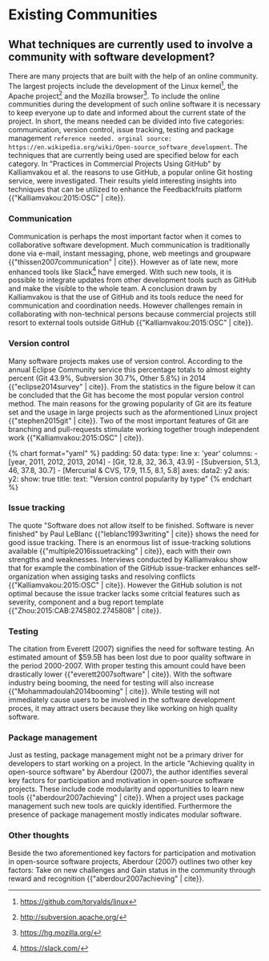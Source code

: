 # Existing Communities

## What techniques are currently used to involve a community with software development?
There are many projects that are built with the help of an online community. The largest projects include the development of the Linux kernel[^linuxrepo], the Apache project[^apacherepo] and the Mozilla browser[^mozillarepo]. To include the online communities during the development of such online software it is necessary to keep everyone up to date and informed about the current state of the project. In short, the means needed can be divided into five categories: communication, version control, issue tracking, testing and package management `reference needed. orginal source: https://en.wikipedia.org/wiki/Open-source_software_development`. The techniques that are currently being used are specified below for each category. In "Practices in Commercial Projects Using GitHub" by Kalliamvakou et al. the reasons to use GitHub, a popular online Git hosting service, were investigated. Their results yield interesting insights into techniques that can be utilized to enhance the Feedbackfruits platform {{"Kalliamvakou:2015:OSC" | cite}}.

### Communication
Communication is perhaps the most important factor when it comes to collaborative software development. Much communication is traditionally done via e-mail, instant messaging, phone, web meetings and groupware {{"thissen2007communication" | cite}}. However as of late new, more enhanced tools like Slack[^slackwebsite] have emerged. With such new tools, it is possible to integrate updates from other development tools such as GitHub and make the visible to the whole team. A conclusion drawn by Kalliamvakou is that the use of GitHub and its tools reduce the need for communication and coordination needs. However challenges remain in collaborating with non-technical persons because commercial projects still resort to external tools outside GitHub {{"Kalliamvakou:2015:OSC" | cite}}.

### Version control
Many software projects makes use of version control. According to the annual Eclipse Community service this percentage totals to almost eighty percent (Git 43.9%, Subversion 30.7%, Other 5.8%) in 2014 {{"eclipse2014survey" | cite}}. From the statistics in the figure below it can be concluded that the Git has become the most popular version control method. The main reasons for the growing popularity of Git are its feature set and the usage in large projects such as the aformentioned Linux project {{"stephen2015git" | cite}}. Two of the most important features of Git are branching and pull-requests stimulate working together trough independent work {{"Kalliamvakou:2015:OSC" | cite}}.

{% chart format="yaml" %}
padding: 50
data:
    type: line
    x: 'year'
    columns:
        - [year, 2011, 2012, 2013, 2014]
        - [Git, 12.8, 32, 36.3, 43.9]
        - [Subversion, 51.3, 46, 37.8, 30.7]
        - [Mercurial & CVS, 17.9, 11.5, 8.1, 5.8]
    axes:
        data2: y2
axis:
    y2:
        show: true
title:
    text: "Version control popularity by type"
{% endchart %}

### Issue tracking
The quote "Software does not allow itself to be finished. Software is never finished" by Paul LeBlanc {{"leblanc1993writing" | cite}} shows the need for good issue tracking. There is an enormous list of issue-tracking solutions available {{"multiple2016issuetracking" | cite}}, each with their own strengths and weaknesses. Interviews conducted by Kalliamvakou show that for example the combination of the GitHub issue-tracker enhances self-organization when assiging tasks and resolving conflicts {{"Kalliamvakou:2015:OSC" | cite}}. However the GitHub solution is not optimal because the issue tracker lacks some critcial features such as severity, component and a bug report template {{"Zhou:2015:CAB:2745802.2745808" |  cite}}.

### Testing
The citation from Everett (2007) signifies the need for software testing. An estimated amount of $59.5B has been lost due to poor quality software in the period 2000-2007. With proper testing this amount could have been drastically lower {{"everett2007software" | cite}}. With the software industry being booming, the need for testing will also increase {{"Mohammadoulah2014booming" | cite}}. While testing will not immediately cause users to be involved in the software development proces, it may attract users because they like working on high quality software.

### Package management
Just as testing, package management might not be a primary driver for developers to start working on a project. In the article "Achieving quality in open-source software" by Aberdour (2007), the author identifies several key factors for participation and motivation in open-source software projects. These include code modularity and opportunities to learn new tools {{"aberdour2007achieving" | cite}}. When a project uses package management such new tools are quickly identified. Furthermore the presence of package management mostly indicates modular software.

### Other thoughts
Beside the two aforementioned key factors for participation and motivation in open-source software projects, Aberdour (2007) outlines two other key factors: Take on new challenges and Gain status in the community through reward and recognition {{"aberdour2007achieving" | cite}}.


[^linuxrepo]: https://github.com/torvalds/linux
[^apacherepo]: http://subversion.apache.org/
[^mozillarepo]: https://hg.mozilla.org/
[^slackwebsite]: https://slack.com/